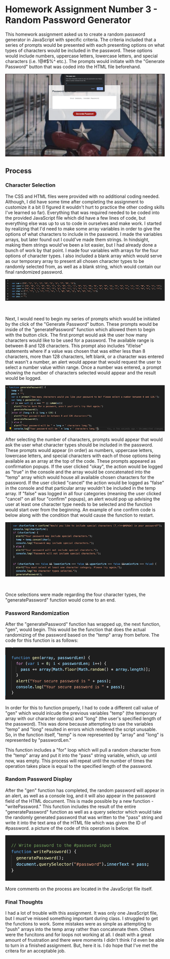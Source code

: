 # Homework Assignment Number 3 - Random Password Generator

This homework assignment asked us to create a random password generator in JavaScript with specific criteria. The criteria included that a series of prompts would be presented with each presenting options on what types of characters would be included in the password. These options would include numbers, uppercase letters, lowercase letters, and special characters (i.e. !@#$%^ etc.). The prompts would initiate with the "Generate Password" button that was coded into the HTML file beforehand. 

![](assets/prompt.png)

## Process

### Character Selection

The CSS and HTML files were provided with no additional coding needed. Although, I did have some time after completing the assignment to customize it a bit (I figured it wouldn't hurt to practice the other coding skills I've learned so far). Everything that was required needed to be coded into the provided JavaScript file which did have a few lines of code, but everything else was up to us to code in ourselves and make work. I started by realizing that I'd need to make some array variables in order to give the options of what characters to include in the password. I made the variables arrays, but later found out I could've made them strings. In hindsight, making them strings would've been a lot easier, but I had already done a bunch of work by that point. I made four variables with arrays for the four options of character types. I also included a blank array which would serve as our temporary array to present all chosen character types to be randomly selected from, as well as a blank string, which would contain our final randomized password. 

![](assets/arrays.png)

</br>

Next, I would need to begin my series of prompts which would be initiated by the click of the "Generate Password" button. These prompts would be inside of the "generatePassword" function which allowed them to begin with the button click. The first prompt would ask the user how many characters would like to be used for a password. The available range is between 8 and 128 characters. This prompt also includes "if/else" statements where if a value was chosen that was either less than 8 characters, more than 128 characters, left blank, or a character was entered that wasn't a number, an alert would appear that would request the user to select a number value within range. Once a number was entered, a prompt showing the number of characters selected would appear and the result would be logged.

![](assets/generate.png)
</br>

After selecting the number of characters, prompts would appear that would ask the user what character types should be included in the password. These prompts would appear (in order) as numbers, uppercase letters, lowercase letters, and special characters with each of those options being available as an array at the top of the code. These prompts appeared as confirmation popups. If the user clicked "okay", the action would be logged as "true" in the console and the array would be concatenated into the "temp" array which would house all available chosen characters for the password. If the user clicked "cancel" the action would be logged as "false" in the console and that particular array wouldn't be included in the temp array. If "false" was logged in all four categories (meaning the user clicked "cancel" on all four "confirm" popups), an alert would pop up advising the user at least one character type needs to be selected and the function would start over from the beginning. An example of one confirm code is below along with the condition that would cause the function to restart.

![](assets/characters.png)

</br>

Once selections were made regarding the four character types, the "generatePassword" function would come to an end. 

### Password Randomization
After the "generatePassword" function has wrapped up, the next function, "gen", would begin. This would be the function that does the actual randomizing of the password based on the "temp" array from before. The code for this function is as follows:

![](assets/gen.png)

In order for this to function properly, I had to code a different call value of "gen" which would inlcude the previous variables "temp" (the temporary array with our character options) and "long" (the user's specified length of the password). This was done because attempting to use the variables "temp" and "long" resulted in errors which rendered the script unusable. So, in the function itself, "temp" is now represented by "array" and "long" is represented by "passwordLen."

This function includes a "for" loop which will pull a random character from the "temp" array and put it into the "pass" string variable, which, up until now, was empty. This process will repeat until the number of times the operation takes place is equal to the specified length of the password. 

### Random Password Display

After the "gen" function has completed, the random password will appear in an alert, as well as a console log, and it will also appear in the password field of the HTML document. This is made possible by a new function - "writePassword." This function includes the result of the entire "generatePassword" function as well as a query selector which would take the randomly generated password that was written to the "pass" string and write it into the text area of the HTML file which was given the ID of #password. a picture of the code of this operation is below.

![](assets/write.png)

More comments on the process are located in the JavaScript file itself. 


### Final Thoughts

I had a lot of trouble with this assignment. It was only one JavaScript file, but I must've missed something important during class. I struggled to get the functions to work. Some mistakes were as simple as attempting to "push" arrays into the temp array rather than concatenate them. Others were the funcitons and for loops not working at all. I dealt with a great amount of frustration and there were moments I didn't think I'd even be able to turn in a finished assignment. But, here it is. I do hope that I've met the critera for an acceptable job. 